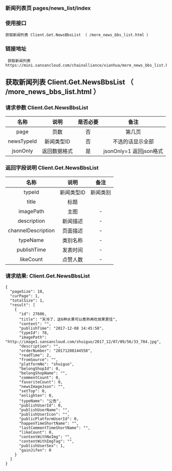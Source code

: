 ### 新闻列表页  pages/news_list/index

### 使用接口

    获取新闻列表 Client.Get.NewsBbsList （ /more_news_bbs_list.html ）

### 链接地址

     获取新闻列表 https://mini.sansancloud.com/chainalliance/xianhua/more_news_bbs_list.html

## 获取新闻列表 Client.Get.NewsBbsList （ /more_news_bbs_list.html ）
###  请求参数 Client.Get.NewsBbsList

|名称|说明|是否必要|备注
|:---:|:---:|:---:|:---:|
|page|页数|否| 第几页
|newsTypeId|新闻类型ID|否| 不选的话显示全部
|jsonOnly|返回数据格式|是| jsonOnly=1 返回json格式

### 返回字段说明 Client.Get.NewsBbsList

|名称|说明|备注
|:---:|:---:|:---:|
|typeId|新闻类型ID|新闻类别
|title|标题|
|imagePath|主图|-
|description|新闻描述|-
|channelDescription|页面描述|-
|typeName|类别名称|-
|publishTime|发表时间|-
|likeCount |点赞人数|-

### 请求结果: Client.Get.NewsBbsList

    {
      "pageSize": 10,
      "curPage": 1,
      "totalSize": 1,
      "result": [
        {
          "id": 27606,
          "title": "天冷了，这6种水果可以煮熟再吃效果更佳",
          "content": "",
          "publishTime": "2017-12-08 14:45:58",
          "typeId": 78,
          "imagePath": "http://image1.sansancloud.com/shuiguo/2017_12/07/09/56/33_704.jpg",
          "description": "",
          "orderNumber": "20171208144558",
          "readTime": 2,
          "fromSource": "",
          "platformNo": "shuiguo",
          "belongShopId": 0,
          "belongShopName": "",
          "commentCount": 0,
          "favoriteCount": 0,
          "newsImageJson": "",
          "setTop": 0,
          "enlighten": 0,
          "typeName": "公告",
          "publishUserId": 0,
          "publishUserName": "",
          "publishUserIcon": "",
          "publicPlatformUserId": 0,
          "happenTimeShortName": "",
          "lastCommentTimeShortName": "",
          "likeCount": 0,
          "contentWithNoImg": "",
          "contentWithImgTag": "",
          "publishUserSex": 1,
          "gainJifen": 0
        }
      ]
    }